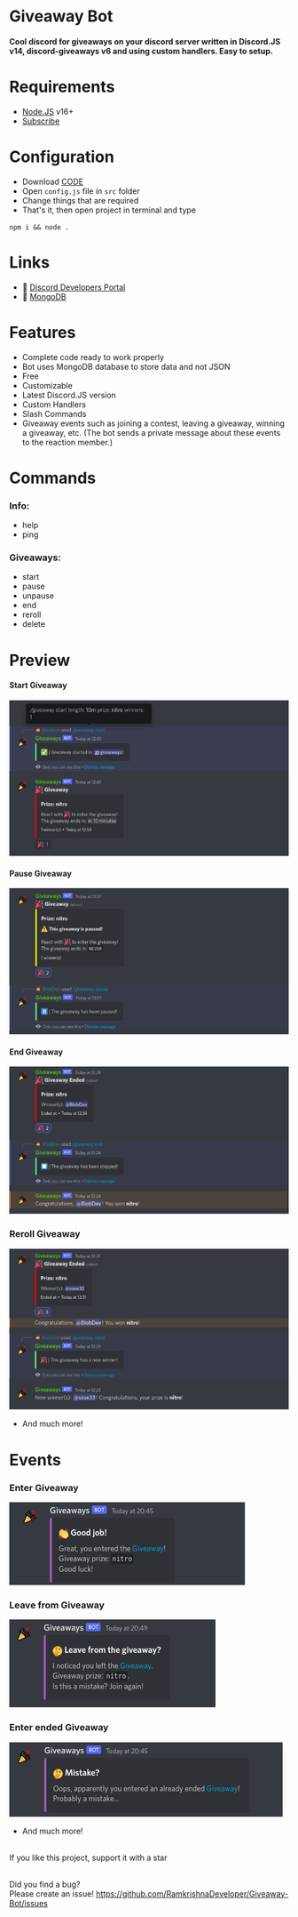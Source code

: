 # Giveaway Bot
#### Cool discord for giveaways on your discord server written in Discord.JS v14, discord-giveaways v6 and using custom handlers. Easy to setup. 

# Requirements
- [Node.JS](https://nodejs.org) v16+
- [Subscribe](https://www.youtube.com/@krishna-coder)

# Configuration
- Download [CODE](https://github.com/RamkrishnaDeveloper/Giveaway-Bot/issues)
- Open `config.js` file in `src` folder
- Change things that are required
- That's it, then open project in terminal and type 
```
npm i && node .
```

# Links
- 🔗 [Discord Developers Portal](https://discord.com/developers/)
- 🔗 [MongoDB](https://mongodb.com/)

# Features
- Complete code ready to work properly
- Bot uses MongoDB database to store data and not JSON
- Free
- Customizable
- Latest Discord.JS version
- Custom Handlers
- Slash Commands
- Giveaway events such as joining a contest, leaving a giveaway, winning a giveaway, etc. (The bot sends a private message about these events to the reaction member.)

# Commands

### Info:
- help
- ping

### Giveaways:
- start
- pause
- unpause
- end
- reroll
- delete

# Preview

#### Start Giveaway
![](./assets//giveawayStart.png)

#### Pause Giveaway
![](./assets/giveawayPause.png)

#### End Giveaway
![](./assets/giveawayEnd.png)

### Reroll Giveaway
![](./assets/giveawayReroll.png)
- And much more!

# Events
### Enter Giveaway
![](./assets/giveawayEnter.png)

### Leave from Giveaway
![](./assets/giveawayLeave.png)

### Enter ended Giveaway
![](./assets/giveawayEnded.png)
- And much more!

<br>
If you like this project, support it with a star<br>
<br>

Did you find a bug?<br>
Please create an issue! https://github.com/RamkrishnaDeveloper/Giveaway-Bot/issues
